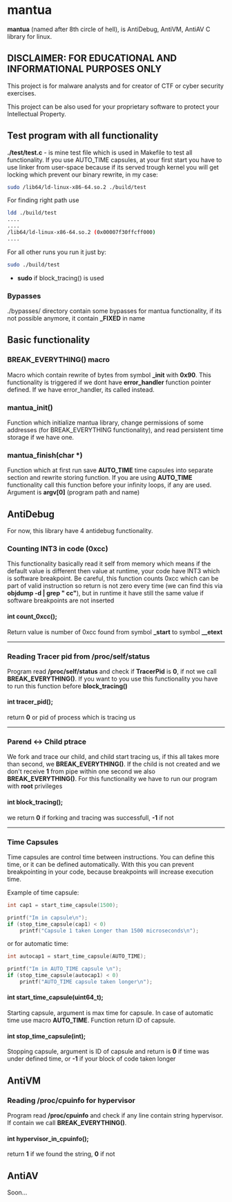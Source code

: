 # mantua

**mantua** (named after 8th circle of hell), is AntiDebug, AntiVM, AntiAV C library for linux.

## DISCLAIMER: FOR EDUCATIONAL AND INFORMATIONAL PURPOSES ONLY

This project is for malware analysts and for creator of CTF or cyber security exercises.

This project can be also used for your proprietary software to protect your Intellectual Property.

## Test program with all functionality

**./test/test.c** - is mine test file which is used in Makefile to test all functionality. If you use AUTO_TIME capsules, at your first start you have to use linker from user-space because if its served trough kernel you will get locking which prevent our binary rewrite, in my case:

```sh
sudo /lib64/ld-linux-x86-64.so.2 ./build/test
```

For finding right path use

```sh
ldd ./build/test
....
....
/lib64/ld-linux-x86-64.so.2 (0x00007f30ffcff000)
....
```

For all other runs you run it just by:

```sh
sudo ./build/test
```

* **sudo** if block_tracing() is used

### Bypasses

./bypasses/ directory contain some bypasses for mantua functionality, if its not possible anymore, it contain **_FIXED** in name

## Basic functionality

### BREAK_EVERYTHING() macro

Macro which contain rewrite of bytes from symbol **_init** with **0x90**. This functionality is triggered if we dont have **error_handler** function pointer defined. If we have error_handler, its called instead.

### mantua_init()

Function which initialize mantua library, change permissions of some addresses (for BREAK_EVERYTHING functionality), and read persistent time storage if we have one.

### mantua_finish(char *)

Function which at first run save **AUTO_TIME** time capsules into separate section and rewrite storing function. If you are using **AUTO_TIME** functionality call this function before your infinity loops, if any are used. Argument is **argv[0]** (program path and name)

## AntiDebug

For now, this library have 4 antidebug functionality.

### Counting INT3 in code (0xcc)

This functionality basically read it self from memory which means if the default value is different then value at runtime, your code have INT3 which is software breakpoint. Be careful, this function counts 0xcc which can be part of valid instruction so return is not zero every time (we can find this via **objdump -d | grep " cc"**), but in runtime it have still the same value if software breakpoints are not inserted

#### int count_0xcc();

Return value is number of 0xcc found from symbol **_start** to symbol **__etext**

---

### Reading Tracer pid from /proc/self/status 

Program read **/proc/self/status** and check if **TracerPid** is **0**, if not we call **BREAK_EVERYTHING()**. If you want to you use this functionality you have to run this function before **block_tracing()**

#### int tracer_pid();

return **0** or pid of process which is tracing us

---

### Parend <-> Child ptrace

We fork and trace our child, and child start tracing us, if this all takes more than second, we **BREAK_EVERYTHING()**. If the child is not created and we don't receive **1** from pipe within one second we also **BREAK_EVERYTHING()**. For this functionality we have to run our program with **root** privileges

#### int block_tracing();

we return **0** if forking and tracing was successfull, **-1** if not

---

### Time Capsules

Time capsules are control time between instructions. You can define this time, or it can be defined automatically.  With this you can prevent breakpointing in your code, because breakpoints will increase execution time.

Example of time capsule:

```c
int cap1 = start_time_capsule(1500);

printf("Im in capsule\n");
if (stop_time_capsule(cap1) < 0)
    printf("Capsule 1 taken Longer than 1500 microseconds\n");
```

or for automatic time:

```c
int autocap1 = start_time_capsule(AUTO_TIME);

printf("Im in AUTO_TIME capsule \n");
if (stop_time_capsule(autocap1) < 0)
    printf("AUTO_TIME capsule taken longer\n");
```

#### int start_time_capsule(uint64_t);

Starting capsule, argument is max time for capsule. In case of automatic time use macro **AUTO_TIME**. Function return ID of capsule.

#### int stop_time_capsule(int);

Stopping capsule, argument is ID of capsule and return is **0** if time was under defined time, or **-1** if your block of code taken longer

## AntiVM

### Reading /proc/cpuinfo for hypervisor

Program read **/proc/cpuinfo** and check if any line contain string hypervisor. If contain we call **BREAK_EVERYTHING()**.

#### int hypervisor_in_cpuinfo();

return **1** if we found the string, **0** if not

## AntiAV

Soon...



